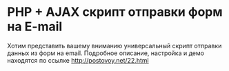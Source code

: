 
PHP + AJAX скрипт отправки форм на E-mail
========
Хотим представить вашему вниманию универсальный скрипт отправки данных из форм на email.
Подробное описание, настройка и демо находятся по ссылке http://postovoy.net/22.html

